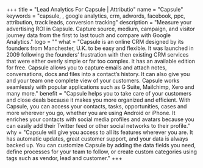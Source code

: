+++
title = "Lead Analytics For Capsule | Attributio"
name = "Capsule"
keywords = "capsule, , google analytics, crm, adwords, facebook, ppc, attribution, track leads, conversion tracking"
description = "Measure your advertising ROI in Capsule. Capture source, medium, campaign, and visitor journey data from the first to last touch and compare with Google Analytics."
logo = ""
what = "Capsule is an online CRM designed by its founders from Manchester, U.K. to be easy and flexible. It was launched in 2009 following the founders’ frustration with then existing CRM services that were either overly simple or far too complex. It has an available edition for free.  Capsule allows you to capture emails and attach notes, conversations, docs and files into a contact’s history. It can also give you and your team one complete view of your customers. Capsule works seamlessly with popular applications such as G Suite, Mailchimp, Xero and many more."
benefit = "Capsule helps you to take care of your customers and close deals because it makes you more organized and efficient. With Capsule, you can access your contacts, tasks, opportunities, cases and more wherever you go, whether you are using Android or iPhone. It enriches your contacts with social media profiles and avatars because you can easily add their Twitter feed or other social networks to their profile."
why = "Capsule will give you access to all its features wherever you are. It has automatic updates, great customer support, and your data is always backed up. You can customize Capsule by adding the data fields you need, define processes for your team to follow, or create custom categories using tags such as vendor, lead and customer."
+++
